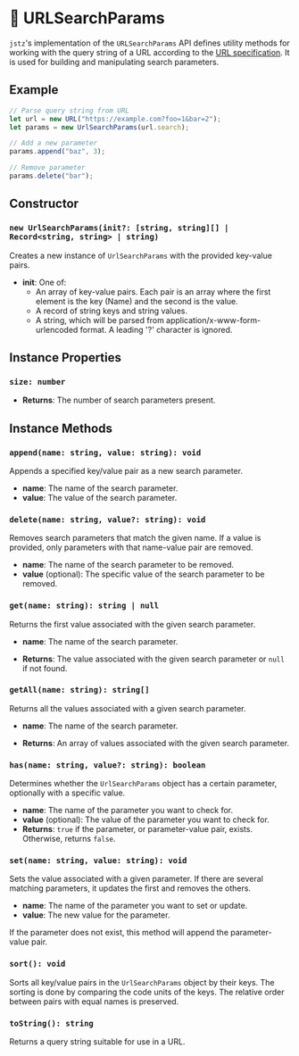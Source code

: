 # 🔗 URLSearchParams

`jstz`'s implementation of the `URLSearchParams` API defines utility methods for working with the query string of a URL according to the [URL specification](https://url.spec.whatwg.org/#urlsearchparams). It is used for building and manipulating search parameters.

## Example

```typescript
// Parse query string from URL
let url = new URL("https://example.com?foo=1&bar=2");
let params = new UrlSearchParams(url.search);

// Add a new parameter
params.append("baz", 3);

// Remove parameter
params.delete("bar");
```

## Constructor

### `new UrlSearchParams(init?: [string, string][] | Record<string, string> | string)`

Creates a new instance of `UrlSearchParams` with the provided key-value pairs.

- **init**:
  One of:
  - An array of key-value pairs. Each pair is an array where the first element is the key (Name) and the second is the value.
  - A record of string keys and string values.
  - A string, which will be parsed from application/x-www-form-urlencoded format. A leading '?' character is ignored.

## Instance Properties

### `size: number`

- **Returns**: The number of search parameters present.

## Instance Methods

### `append(name: string, value: string): void`

Appends a specified key/value pair as a new search parameter.

- **name**: The name of the search parameter.
- **value**: The value of the search parameter.

### `delete(name: string, value?: string): void`

Removes search parameters that match the given name. If a value is provided, only parameters with that name-value pair are removed.

- **name**: The name of the search parameter to be removed.
- **value** (optional): The specific value of the search parameter to be removed.

### `get(name: string): string | null`

Returns the first value associated with the given search parameter.

- **name**: The name of the search parameter.

- **Returns**: The value associated with the given search parameter or `null` if not found.

### `getAll(name: string): string[]`

Returns all the values associated with a given search parameter.

- **name**: The name of the search parameter.

- **Returns**: An array of values associated with the given search parameter.

### `has(name: string, value?: string): boolean`

Determines whether the `UrlSearchParams` object has a certain parameter, optionally with a specific value.

- **name**: The name of the parameter you want to check for.
- **value** (optional): The value of the parameter you want to check for.
- **Returns**: `true` if the parameter, or parameter-value pair, exists. Otherwise, returns `false`.

### `set(name: string, value: string): void`

Sets the value associated with a given parameter. If there are several matching parameters, it updates the first and removes the others.

- **name**: The name of the parameter you want to set or update.
- **value**: The new value for the parameter.

If the parameter does not exist, this method will append the parameter-value pair.

### `sort(): void`

Sorts all key/value pairs in the `UrlSearchParams` object by their keys. The sorting is done by comparing the code units of the keys. The relative order between pairs with equal names is preserved.

### `toString(): string`

Returns a query string suitable for use in a URL.

